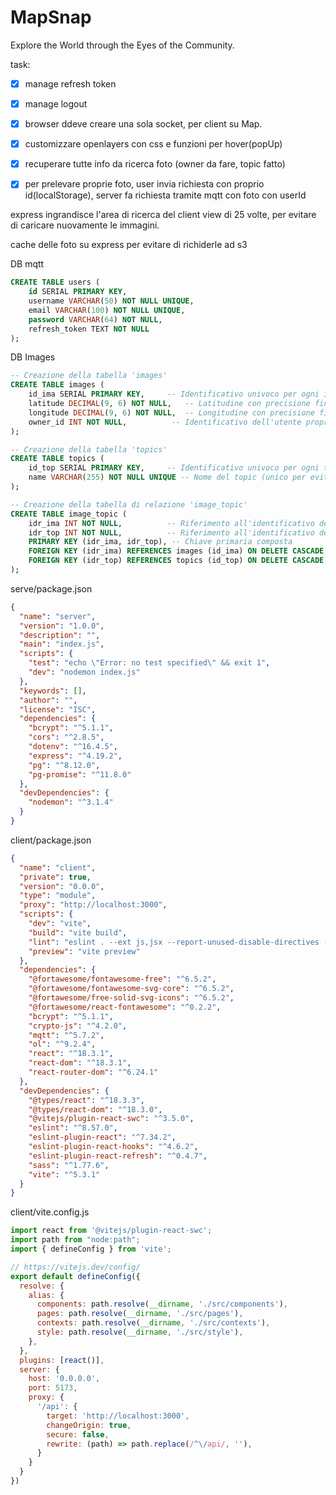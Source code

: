 # MapSnap
Explore the World through the Eyes of the Community.

task:
- [x] manage refresh token
- [x] manage logout
- [x] browser ddeve creare una sola socket, per client su Map.
- [x] customizzare openlayers con css e funzioni per hover(popUp)
- [x] recuperare tutte info da ricerca foto (owner da fare, topic fatto)
- [x] per prelevare proprie foto, user invia richiesta con proprio id(localStorage), server fa richiesta tramite mqtt con foto con userId


express ingrandisce l'area di ricerca del client view di 25 volte, per evitare di caricare nuovamente le immagini. 

cache delle foto su express per evitare di richiderle ad s3




DB mqtt
```sql
CREATE TABLE users (
    id SERIAL PRIMARY KEY,
    username VARCHAR(50) NOT NULL UNIQUE,
    email VARCHAR(100) NOT NULL UNIQUE,
    password VARCHAR(64) NOT NULL,
    refresh_token TEXT NOT NULL
);
```

DB Images
```sql
-- Creazione della tabella 'images'
CREATE TABLE images (
    id_ima SERIAL PRIMARY KEY,     -- Identificativo univoco per ogni immagine
    latitude DECIMAL(9, 6) NOT NULL,   -- Latitudine con precisione fino a 6 decimali
    longitude DECIMAL(9, 6) NOT NULL,  -- Longitudine con precisione fino a 6 decimali
    owner_id INT NOT NULL,          -- Identificativo dell'utente proprietario dell
);

-- Creazione della tabella 'topics'
CREATE TABLE topics (
    id_top SERIAL PRIMARY KEY,     -- Identificativo univoco per ogni topic
    name VARCHAR(255) NOT NULL UNIQUE -- Nome del topic (unico per evitare duplicati)
);

-- Creazione della tabella di relazione 'image_topic'
CREATE TABLE image_topic (
    idr_ima INT NOT NULL,          -- Riferimento all'identificativo dell'immagine
    idr_top INT NOT NULL,          -- Riferimento all'identificativo del topic
    PRIMARY KEY (idr_ima, idr_top), -- Chiave primaria composta
    FOREIGN KEY (idr_ima) REFERENCES images (id_ima) ON DELETE CASCADE, -- Chiave esterna con azione di cascata
    FOREIGN KEY (idr_top) REFERENCES topics (id_top) ON DELETE CASCADE  -- Chiave esterna con azione di cascata
);
```



serve/package.json
```json
{
  "name": "server",
  "version": "1.0.0",
  "description": "",
  "main": "index.js",
  "scripts": {
    "test": "echo \"Error: no test specified\" && exit 1",
    "dev": "nodemon index.js"
  },
  "keywords": [],
  "author": "",
  "license": "ISC",
  "dependencies": {
    "bcrypt": "^5.1.1",
    "cors": "^2.8.5",
    "dotenv": "^16.4.5",
    "express": "^4.19.2",
    "pg": "^8.12.0",
    "pg-promise": "^11.8.0"
  },
  "devDependencies": {
    "nodemon": "^3.1.4"
  }
}

```


client/package.json
```json
{
  "name": "client",
  "private": true,
  "version": "0.0.0",
  "type": "module",
  "proxy": "http://localhost:3000",
  "scripts": {
    "dev": "vite",
    "build": "vite build",
    "lint": "eslint . --ext js,jsx --report-unused-disable-directives --max-warnings 0",
    "preview": "vite preview"
  },
  "dependencies": {
    "@fortawesome/fontawesome-free": "^6.5.2",
    "@fortawesome/fontawesome-svg-core": "^6.5.2",
    "@fortawesome/free-solid-svg-icons": "^6.5.2",
    "@fortawesome/react-fontawesome": "^0.2.2",
    "bcrypt": "^5.1.1",
    "crypto-js": "^4.2.0",
    "mqtt": "^5.7.2",
    "ol": "^9.2.4",
    "react": "^18.3.1",
    "react-dom": "^18.3.1",
    "react-router-dom": "^6.24.1"
  },
  "devDependencies": {
    "@types/react": "^18.3.3",
    "@types/react-dom": "^18.3.0",
    "@vitejs/plugin-react-swc": "^3.5.0",
    "eslint": "^8.57.0",
    "eslint-plugin-react": "^7.34.2",
    "eslint-plugin-react-hooks": "^4.6.2",
    "eslint-plugin-react-refresh": "^0.4.7",
    "sass": "^1.77.6",
    "vite": "^5.3.1"
  }
}
```


client/vite.config.js
```javascript
import react from '@vitejs/plugin-react-swc';
import path from "node:path";
import { defineConfig } from 'vite';

// https://vitejs.dev/config/
export default defineConfig({
  resolve: {
    alias: {
      components: path.resolve(__dirname, './src/components'),
      pages: path.resolve(__dirname, './src/pages'),
      contexts: path.resolve(__dirname, './src/contexts'),
      style: path.resolve(__dirname, './src/style'),
    },
  },
  plugins: [react()],
  server: {
    host: '0.0.0.0',
    port: 5173,
    proxy: {
      '/api': {
        target: 'http://localhost:3000',
        changeOrigin: true,
        secure: false,
        rewrite: (path) => path.replace(/^\/api/, ''),
      }
    }
  }
})
```